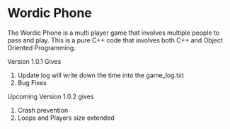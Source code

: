 # Wordic Phone
The Wordic Phone is a multi player game that involves multiple people to pass and play. This is a pure C++ code that involves both C++ and Object Oriented Programming. 

Version 1.0.1 Gives

1. Update log will write down the time into the game_log.txt
2. Bug Fixes

Upcoming Version 1.0.2 gives

1. Crash prevention 
2. Loops and Players size extended 